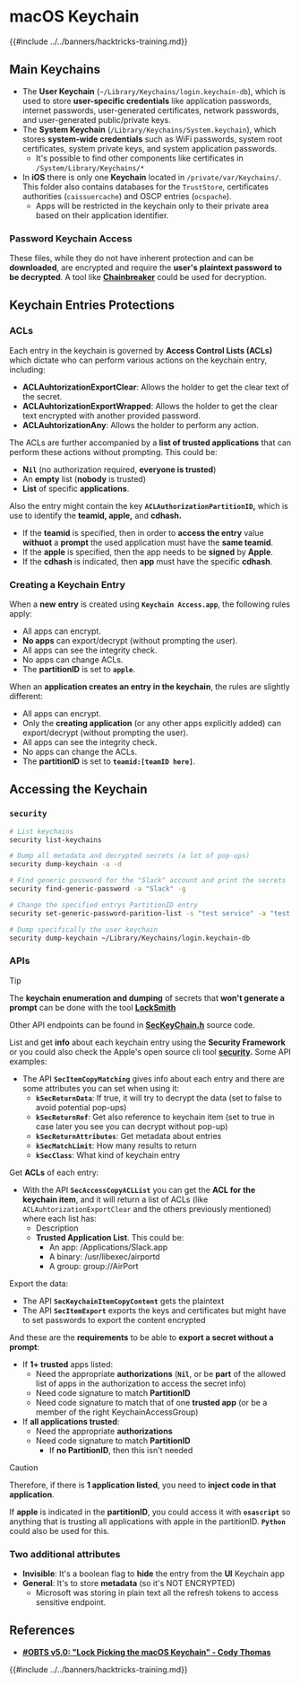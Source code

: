 # macOS Keychain

{{#include ../../banners/hacktricks-training.md}}

## Main Keychains

- The **User Keychain** (`~/Library/Keychains/login.keychain-db`), which is used to store **user-specific credentials** like application passwords, internet passwords, user-generated certificates, network passwords, and user-generated public/private keys.
- The **System Keychain** (`/Library/Keychains/System.keychain`), which stores **system-wide credentials** such as WiFi passwords, system root certificates, system private keys, and system application passwords.
  - It's possible to find other components like certificates in `/System/Library/Keychains/*`
- In **iOS** there is only one **Keychain** located in `/private/var/Keychains/`. This folder also contains databases for the `TrustStore`, certificates authorities (`caissuercache`) and OSCP entries (`ocspache`).
  - Apps will be restricted in the keychain only to their private area based on their application identifier.

### Password Keychain Access

These files, while they do not have inherent protection and can be **downloaded**, are encrypted and require the **user's plaintext password to be decrypted**. A tool like [**Chainbreaker**](https://github.com/n0fate/chainbreaker) could be used for decryption.

## Keychain Entries Protections

### ACLs

Each entry in the keychain is governed by **Access Control Lists (ACLs)** which dictate who can perform various actions on the keychain entry, including:

- **ACLAuhtorizationExportClear**: Allows the holder to get the clear text of the secret.
- **ACLAuhtorizationExportWrapped**: Allows the holder to get the clear text encrypted with another provided password.
- **ACLAuhtorizationAny**: Allows the holder to perform any action.

The ACLs are further accompanied by a **list of trusted applications** that can perform these actions without prompting. This could be:

- **N`il`** (no authorization required, **everyone is trusted**)
- An **empty** list (**nobody** is trusted)
- **List** of specific **applications**.

Also the entry might contain the key **`ACLAuthorizationPartitionID`,** which is use to identify the **teamid, apple,** and **cdhash.**

- If the **teamid** is specified, then in order to **access the entry** value **withuot** a **prompt** the used application must have the **same teamid**.
- If the **apple** is specified, then the app needs to be **signed** by **Apple**.
- If the **cdhash** is indicated, then **app** must have the specific **cdhash**.

### Creating a Keychain Entry

When a **new** **entry** is created using **`Keychain Access.app`**, the following rules apply:

- All apps can encrypt.
- **No apps** can export/decrypt (without prompting the user).
- All apps can see the integrity check.
- No apps can change ACLs.
- The **partitionID** is set to **`apple`**.

When an **application creates an entry in the keychain**, the rules are slightly different:

- All apps can encrypt.
- Only the **creating application** (or any other apps explicitly added) can export/decrypt (without prompting the user).
- All apps can see the integrity check.
- No apps can change the ACLs.
- The **partitionID** is set to **`teamid:[teamID here]`**.

## Accessing the Keychain

### `security`

```bash
# List keychains
security list-keychains

# Dump all metadata and decrypted secrets (a lot of pop-ups)
security dump-keychain -a -d

# Find generic password for the "Slack" account and print the secrets
security find-generic-password -a "Slack" -g

# Change the specified entrys PartitionID entry
security set-generic-password-parition-list -s "test service" -a "test acount" -S

# Dump specifically the user keychain
security dump-keychain ~/Library/Keychains/login.keychain-db
```

### APIs

> [!TIP]
> The **keychain enumeration and dumping** of secrets that **won't generate a prompt** can be done with the tool [**LockSmith**](https://github.com/its-a-feature/LockSmith)
>
> Other API endpoints can be found in [**SecKeyChain.h**](https://opensource.apple.com/source/libsecurity_keychain/libsecurity_keychain-55017/lib/SecKeychain.h.auto.html) source code.

List and get **info** about each keychain entry using the **Security Framework** or you could also check the Apple's open source cli tool [**security**](https://opensource.apple.com/source/Security/Security-59306.61.1/SecurityTool/macOS/security.c.auto.html)**.** Some API examples:

- The API **`SecItemCopyMatching`** gives info about each entry and there are some attributes you can set when using it:
  - **`kSecReturnData`**: If true, it will try to decrypt the data (set to false to avoid potential pop-ups)
  - **`kSecReturnRef`**: Get also reference to keychain item (set to true in case later you see you can decrypt without pop-up)
  - **`kSecReturnAttributes`**: Get metadata about entries
  - **`kSecMatchLimit`**: How many results to return
  - **`kSecClass`**: What kind of keychain entry

Get **ACLs** of each entry:

- With the API **`SecAccessCopyACLList`** you can get the **ACL for the keychain item**, and it will return a list of ACLs (like `ACLAuhtorizationExportClear` and the others previously mentioned) where each list has:
  - Description
  - **Trusted Application List**. This could be:
    - An app: /Applications/Slack.app
    - A binary: /usr/libexec/airportd
    - A group: group://AirPort

Export the data:

- The API **`SecKeychainItemCopyContent`** gets the plaintext
- The API **`SecItemExport`** exports the keys and certificates but might have to set passwords to export the content encrypted

And these are the **requirements** to be able to **export a secret without a prompt**:

- If **1+ trusted** apps listed:
  - Need the appropriate **authorizations** (**`Nil`**, or be **part** of the allowed list of apps in the authorization to access the secret info)
  - Need code signature to match **PartitionID**
  - Need code signature to match that of one **trusted app** (or be a member of the right KeychainAccessGroup)
- If **all applications trusted**:
  - Need the appropriate **authorizations**
  - Need code signature to match **PartitionID**
    - If **no PartitionID**, then this isn't needed

> [!CAUTION]
> Therefore, if there is **1 application listed**, you need to **inject code in that application**.
>
> If **apple** is indicated in the **partitionID**, you could access it with **`osascript`** so anything that is trusting all applications with apple in the partitionID. **`Python`** could also be used for this.

### Two additional attributes

- **Invisible**: It's a boolean flag to **hide** the entry from the **UI** Keychain app
- **General**: It's to store **metadata** (so it's NOT ENCRYPTED)
  - Microsoft was storing in plain text all the refresh tokens to access sensitive endpoint.

## References

- [**#OBTS v5.0: "Lock Picking the macOS Keychain" - Cody Thomas**](https://www.youtube.com/watch?v=jKE1ZW33JpY)

{{#include ../../banners/hacktricks-training.md}}



